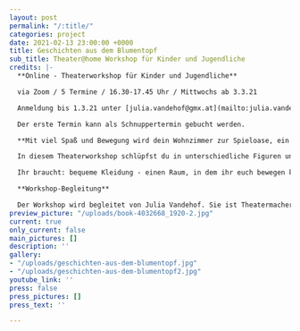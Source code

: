 ```yaml
---
layout: post
permalink: "/:title/"
categories: project
date: 2021-02-13 23:00:00 +0000
title: Geschichten aus dem Blumentopf
sub_title: Theater@home Workshop für Kinder und Jugendliche
credits: |-
  **Online - Theaterworkshop für Kinder und Jugendliche**

  via Zoom / 5 Termine / 16.30-17.45 Uhr / Mittwochs ab 3.3.21

  Anmeldung bis 1.3.21 unter [julia.vandehof@gmx.at](mailto:julia.vandehof@gmx.at) oder lucid_dreams@gmx.at.

  Der erste Termin kann als Schnuppertermin gebucht werden.

  **Mit viel Spaß und Bewegung wird dein Wohnzimmer zur Spieloase, ein Schreibtisch zur Bühne und eine Topfpflanze geht auf eine spannende Abenteuerreise. Entdecke die Geschichten in der Schublade und die geheimen Welten unter dem Sofa.**

  In diesem Theaterworkshop schlüpfst du in unterschiedliche Figuren und erfindest gemeinsam mit den anderen kleine Geschichten. Du experimentierst mit Objekten, Kostümen und Zeichnungen und erfindest gemeinsam mit den anderen kleine Geschichten und Theaterszenen.

  Ihr braucht: bequeme Kleidung - einen Raum, in dem ihr euch bewegen könnt und der euer „Spiel-Platz“ sein kann - Papier und Zeichenstifte - Online-Plattform Zoom - Internetverbindung - Laptop/PC - Webcam oder integrierte Kamera - Mikrofon oder integriertes Mikrofon - Lautsprecher

  **Workshop-Begleitung**

  Der Workshop wird begleitet von Julia Vandehof. Sie ist Theatermacherin und Performerin. Ausbildung in Physical Devised Theatre and Performance (LISPA Berlin/Rose Bruford College London). Seit 10 Jahren begleitet sie theaterpädagogische Prozesse und Projekte mit Kindern und Jugendlichen und Erwachsenen (u.a. Theater O.N Berlin / TUSCH, Whilst Walking Touring Festival Indien, Kunsthalle Krems, AMS Tulln, NöKISS, SBW). Der Körper als schöpferisches Mittel steht im Zentrum ihrer Arbeit.
preview_picture: "/uploads/book-4032668_1920-2.jpg"
current: true
only_current: false
main_pictures: []
description: ''
gallery:
- "/uploads/geschichten-aus-dem-blumentopf.jpg"
- "/uploads/geschichten-aus-dem-blumentopf2.jpg"
youtube_link: ''
press: false
press_pictures: []
press_text: ''

---
```

